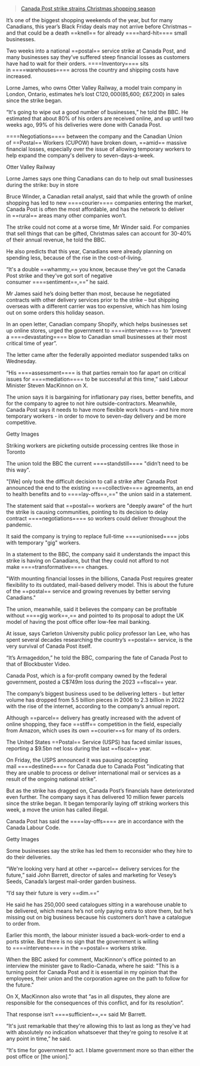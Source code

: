 > [Canada Post strike strains Christmas shopping season](https://www.bbc.com/news/articles/ce3y9306qdyo)

It’s one of the biggest shopping weekends of the year, but for many Canadians, this year’s Black Friday deals may not arrive before Christmas – and that could be a death ==knell== for already ====hard-hit==== small businesses.

Two weeks into a national ==postal== service strike at Canada Post, and many businesses say they’ve suffered steep financial losses as customers have had to wait for their orders. ====Inventory==== sits in ====warehouses==== across the country and shipping costs have increased.

Lorne James, who owns Otter Valley Railway, a model train company in London, Ontario, estimates he’s lost C$120,000 ($85,600; £67,200) in sales since the strike began.

“It's going to wipe out a good number of businesses,” he told the BBC. He estimated that about 80% of his orders are received online, and up until two weeks ago, 99% of his deliveries were done with Canada Post.

====Negotiations==== between the company and the Canadian Union of ==Postal== Workers (CUPOW) have broken down, ==amid== massive financial losses, especially over the issue of allowing temporary workers to help expand the company's delivery to seven-days-a-week.

Otter Valley Railway

Lorne James says one thing Canadians can do to help out small businesses during the strike: buy in store

Bruce Winder, a Canadian retail analyst, said that while the growth of online shopping has led to new ====courier==== companies entering the market, Canada Post is often the most affordable, and has the network to deliver in ==rural== areas many other companies won’t.

The strike could not come at a worse time, Mr Winder said. For companies that sell things that can be gifted, Christmas sales can account for 30-40% of their annual revenue, he told the BBC.

He also predicts that this year, Canadians were already planning on spending less, because of the rise in the cost-of-living.

“It's a double ==whammy,== you know, because they've got the Canada Post strike and they've got sort of negative consumer ====sentiment==,==” he said.

Mr James said he’s doing better than most, because he negotiated contracts with other delivery services prior to the strike – but shipping overseas with a different carrier was too expensive, which has him losing out on some orders this holiday season.

In an open letter, Canadian company Shopify, which helps businesses set up online stores, urged the government to ====intervene==== to “prevent a ====devastating==== blow to Canadian small businesses at their most critical time of year”.

The letter came after the federally appointed mediator suspended talks on Wednesday.

“His ====assessment==== is that parties remain too far apart on critical issues for ====mediation==== to be successful at this time,” said Labour Minister Steven MacKinnon on X.

The union says it is bargaining for inflationary pay rises, better benefits, and for the company to agree to not hire outside-contractors. Meanwhile, Canada Post says it needs to have more flexible work hours – and hire more temporary workers - in order to move to seven-day delivery and be more competitive.

Getty Images

Striking workers are picketing outside processing centres like those in Toronto

The union told the BBC the current ====standstill==== "didn’t need to be this way".

"[We] only took the difficult decision to call a strike after Canada Post announced the end to the existing ====collective==== agreements, an end to health benefits and to ====lay-offs==,==" the union said in a statement.

The statement said that ==postal== workers are "deeply aware" of the hurt the strike is causing communities, pointing to its decision to delay contract ====negotiations==== so workers could deliver throughout the pandemic.

It said the company is trying to replace full-time ====unionised==== jobs with temporary "gig" workers.

In a statement to the BBC, the company said it understands the impact this strike is having on Canadians, but that they could not afford to not make ====transformative==== changes.

"With mounting financial losses in the billions, Canada Post requires greater flexibility to its outdated, mail-based delivery model. This is about the future of the ==postal== service and growing revenues by better serving Canadians."

The union, meanwhile, said it believes the company can be profitable without ====gig work==,== and pointed to its proposal to adopt the UK model of having the post office offer low-fee mail banking.

At issue, says Carleton University public policy professor Ian Lee, who has spent several decades researching the country’s ==postal== service, is the very survival of Canada Post itself.

“It’s Armageddon,” he told the BBC, comparing the fate of Canada Post to that of Blockbuster Video.

Canada Post, which is a for-profit company owned by the federal government, posted a C$749m loss during the 2023 ==fiscal== year.

The company’s biggest business used to be delivering letters - but letter volume has dropped from 5.5 billion pieces in 2006 to 2.3 billion in 2022 with the rise of the internet, according to the company’s annual report.

Although ==parcel== delivery has greatly increased with the advent of online shopping, they face ==stiff== competition in the field, especially from Amazon, which uses its own ==courier==s for many of its orders.

The United States ==Postal== Service (USPS) has faced similar issues, reporting a $9.5bn net loss during the last ==fiscal== year.

On Friday, the USPS announced it was pausing accepting mail ====destined==== for Canada due to Canada Post "indicating that they are unable to process or deliver international mail or services as a result of the ongoing national strike".

But as the strike has dragged on, Canada Post’s financials have deteriorated even further. The company says it has delivered 10 million fewer parcels since the strike began. It began temporarily laying off striking workers this week, a move the union has called illegal.

Canada Post has said the ====lay-offs==== are in accordance with the Canada Labour Code.

Getty Images

Some businesses say the strike has led them to reconsider who they hire to do their deliveries.

“We're looking very hard at other ==parcel== delivery services for the future,” said John Barrett, director of sales and marketing for Vesey’s Seeds, Canada’s largest mail-order garden business.

“I’d say their future is very ==dim.==”

He said he has 250,000 seed catalogues sitting in a warehouse unable to be delivered, which means he’s not only paying extra to store them, but he’s missing out on big business because his customers don’t have a catalogue to order from.

Earlier this month, the labour minister issued a back-work-order to end a ports strike. But there is no sign that the government is willing to ====intervene==== in the ==postal== workers strike.

When the BBC asked for comment, MacKinnon's office pointed to an interview the minister gave to Radio-Canada, where he said: "This is a turning point for Canada Post and it is essential in my opinion that the employees, their union and the corporation agree on the path to follow for the future."

On X, MacKinnon also wrote that “as in all disputes, they alone are responsible for the consequences of this conflict, and for its resolution”.

That response isn’t ====sufficient==,== said Mr Barrett.

“It's just remarkable that they're allowing this to last as long as they've had with absolutely no indication whatsoever that they're going to resolve it at any point in time,” he said.

“It's time for government to act. I blame government more so than either the post office or [the union].”